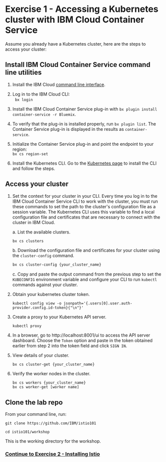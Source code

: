 # Exercise 1 - Accessing a Kubernetes cluster with IBM Cloud Container Service

Assume you already have a Kubernetes cluster, here are the steps to access your cluster:

## Install IBM Cloud Container Service command line utilities

1. Install the IBM Cloud [command line interface](https://clis.ng.bluemix.net/ui/home.html).

2. Log in to the IBM Cloud CLI:   
   `bx login`      

3. Install the IBM Cloud Container Service plug-in with `bx plugin install container-service -r Bluemix`.

4. To verify that the plug-in is installed properly, run `bx plugin list`. The Container Service plug-in is displayed in the results as `container-service`.

5. Initialize the Container Service plug-in and point the endpoint to your region:   
   `bx cs region-set`

6. Install the Kubernetes CLI. Go to the [Kubernetes page](https://kubernetes.io/docs/tasks/tools/install-kubectl/#install-kubectl-binary-via-curl) to install the CLI and follow the steps.


## Access your cluster

1. Set the context for your cluster in your CLI. Every time you log in to the IBM Cloud Container Service CLI to work with the cluster, you must run these commands to set the path to the cluster's configuration file as a session variable. The Kubernetes CLI uses this variable to find a local configuration file and certificates that are necessary to connect with the cluster in IBM Cloud.

    a. List the available clusters.
    
    ```bash
    bx cs clusters
    ```
    
    b. Download the configuration file and certificates for your cluster using the `cluster-config` command.
    
    ```bash
    bx cs cluster-config {your_cluster_name}
    ```
    
    c. Copy and paste the output command from the previous step to set the `KUBECONFIG` environment variable and configure your CLI to run `kubectl` commands against your cluster.

2. Obtain your kubernetes cluster token.

    ```
    kubectl config view -o jsonpath='{.users[0].user.auth-provider.config.id-token}{"\n"}'
    ```

3. Create a proxy to your Kubernetes API server.

    ```
    kubectl proxy
    ```
    
4. In a browser, go to http://localhost:8001/ui to access the API server dashboard.   Choose the `Token` option and paste in the token obtained earlier from step 2 into the token field and click `SIGN IN`.

5. View details of your cluster.
    ```
    bx cs cluster-get {your_cluster_name}
    ```

6. Verify the worker nodes in the cluster.   
    ```
    bx cs workers {your_cluster_name}
    bx cs worker-get [worker name]
    ```
## Clone the lab repo

From your command line, run:
   
```    
git clone https://github.com/IBM/istio101

cd istio101/workshop
```

This is the working directory for the workshop.

### [Continue to Exercise 2 - Installing Istio](../exercise-2/README.md)